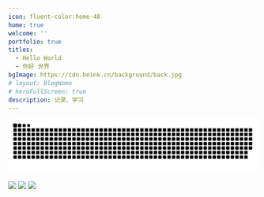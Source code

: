 ```yaml
---
icon: fluent-color:home-48
home: true
welcome: ''
portfolio: true
titles:
  - Hello World
  - 你好 世界
bgImage: https://cdn.beink.cn/background/back.jpg
# layout: BlogHome
# heroFullScreen: true
description: 记录、学习
---
```


![](https://raw.githubusercontent.com/ToTryEveryThing/ToTryEveryThing/output/github-contribution-grid-snake.svg)


[![](https://img.shields.io/badge/Tool-badge-blue)](https://img.shields.io)
[![](https://img.shields.io/badge/Tool-Maven-red)](https://mvnrepository.com/)
[![](https://img.shields.io/badge/Theme-OhMyPosh-orange)](https://ohmyposh.dev/)



<!-- <Catalog /> -->



